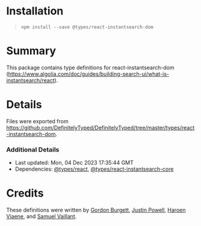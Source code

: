 # Installation
> `npm install --save @types/react-instantsearch-dom`

# Summary
This package contains type definitions for react-instantsearch-dom (https://www.algolia.com/doc/guides/building-search-ui/what-is-instantsearch/react).

# Details
Files were exported from https://github.com/DefinitelyTyped/DefinitelyTyped/tree/master/types/react-instantsearch-dom.

### Additional Details
 * Last updated: Mon, 04 Dec 2023 17:35:44 GMT
 * Dependencies: [@types/react](https://npmjs.com/package/@types/react), [@types/react-instantsearch-core](https://npmjs.com/package/@types/react-instantsearch-core)

# Credits
These definitions were written by [Gordon Burgett](https://github.com/gburgett), [Justin Powell](https://github.com/jpowell), [Haroen Viaene](https://github.com/haroenv), and [Samuel Vaillant](https://github.com/samouss).

